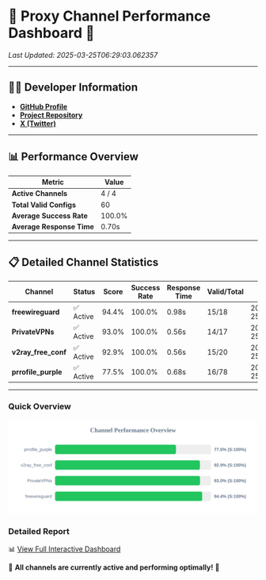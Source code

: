 # 🌟 Proxy Channel Performance Dashboard 🌟

_Last Updated: 2025-03-25T06:29:03.062357_

---

## 👩‍💻 Developer Information

- **[GitHub Profile](https://github.com/4n0nymou3)**  
- **[Project Repository](https://github.com/4n0nymou3/multi-proxy-config-fetcher)**  
- **[X (Twitter)](https://x.com/4n0nymou3)**  

---

## 📊 Performance Overview

| Metric                | Value       |
|-----------------------|-------------|
| **Active Channels**   | 4 / 4       |
| **Total Valid Configs** | 60          |
| **Average Success Rate** | 100.0%      |
| **Average Response Time** | 0.70s       |

---

## 📋 Detailed Channel Statistics

| Channel          | Status     | Score  | Success Rate | Response Time | Valid/Total | Last Success               |
|------------------|------------|--------|--------------|---------------|-------------|----------------------------|
| **freewireguard**  | ✅ Active  | 94.4%  | 100.0% | 0.98s         | 15/18       | 2025-03-25T06:29:03.060464 |
| **PrivateVPNs**  | ✅ Active  | 93.0%  | 100.0% | 0.56s         | 14/17       | 2025-03-25T06:29:02.058161 |
| **v2ray_free_conf**  | ✅ Active  | 92.9%  | 100.0% | 0.56s         | 15/20       | 2025-03-25T06:29:01.468596 |
| **prrofile_purple**  | ✅ Active  | 77.5%  | 100.0% | 0.68s         | 16/78       | 2025-03-25T06:29:00.833145 |

---

### Quick Overview
<div align="center">
  <a href="https://raw.githubusercontent.com/nullluser/NullRepo/refs/heads/main/assets/channel_stats_chart.svg">
    <img src="https://raw.githubusercontent.com/nullluser/NullRepo/refs/heads/main/assets/channel_stats_chart.svg" alt="Source Performance Statistics" width="800">
  </a>
</div>

### Detailed Report
📊 [View Full Interactive Dashboard](https://htmlpreview.github.io/?https://github.com/nullluser/NullRepo/blob/main/assets/performance_report.html)

🎉 **All channels are currently active and performing optimally!** 🎉

